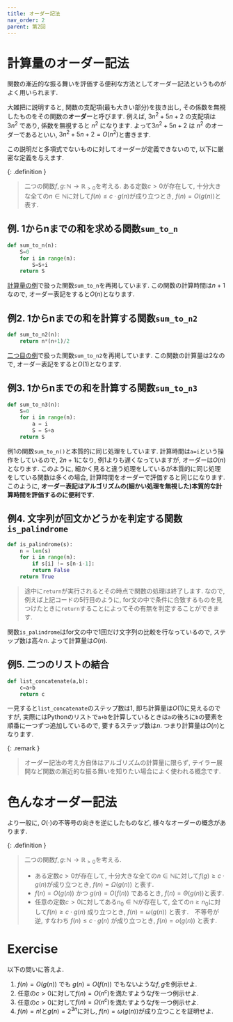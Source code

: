 ```yaml
---
title: オーダー記法
nav_order: 2
parent: 第2回
---
```


# 計算量のオーダー記法
関数の漸近的な振る舞いを評価する便利な方法としてオーダー記法というものがよく用いられます.

大雑把に説明すると,
関数の支配項(最も大きい部分)を抜き出し, その係数を無視したものをその関数の**オーダー**と呼びます.
例えば, $3n^2+5n+2$ の支配項は $3n^2$ であり, 係数を無視すると $n^2$ になります. よって$3n^2+5n+2$ は $n^2$ のオーダーであるといい, $3n^2+5n+2=O(n^2)$と書きます.

この説明だと多項式でないものに対してオーダーが定義できないので, 以下に厳密な定義を与えます.

{: .definition }
> 二つの関数$f,g\colon \mathbb{N} \to \mathbb{R}_{>0}$を考える.
> ある定数$c>0$が存在して, 十分大きな全ての$n\in \mathbb{N}$に対して$f(n) \le c\cdot g(n)$が成り立つとき, $f(n)=O(g(n))$と表す.

## 例. 1からnまでの和を求める関数`sum_to_n`

```python
def sum_to_n(n):
	S=0
	for i in range(n):
		S=S+i
	return S
```

[計算量の例](../計算量とは#例-1からnまでの総和を求める関数sum_to_n)で扱った関数`sum_to_n`を再掲しています. この関数の計算時間は$n+1$なので, オーダー表記をすると$O(n)$となります.

## 例2. 1からnまでの和を計算する関数`sum_to_n2`

```python
def sum_to_n2(n):
	return n*(n+1)/2
```

[二つ目の例](../計算量とは#例2-1からnまでの総和を求める別の関数sum_to_n)で扱った関数`sum_to_n2`を再掲しています. この関数の計算量は2なので, オーダー表記をすると$O(1)$となります.

## 例3. 1からnまでの和を計算する関数`sum_to_n3`

```python
def sum_to_n3(n):
	S=0
	for i in range(n):
		a = i
		S = S+a
	return S
```

例1の関数`sum_to_n()`と本質的に同じ処理をしています. 計算時間は`a=i`という操作をしているので, $2n+1$になり, 例1よりも遅くなっていますが, オーダーは$O(n)$となります. このように, 細かく見ると違う処理をしているが本質的に同じ処理をしている関数は多くの場合, 計算時間をオーダーで評価すると同じになります. このように, **オーダー表記はアルゴリズムの(細かい処理を無視した)本質的な計算時間を評価するのに便利です**.

## 例4. 文字列が回文かどうかを判定する関数`is_palindrome`

```python
def is_palindrome(s):
	n = len(s)
	for i in range(n):
		if s[i] != s[n-i-1]:
		return False
	return True
```

> 途中に`return`が実行されるとその時点で関数の処理は終了します. なので, 例えば上記コードの5行目のように, for文の中で条件に合致するものを見つけたときに`return`することによってその有無を判定することができます.
> 

関数`is_palindrome`はfor文の中で1回だけ文字列の比較を行なっているので, ステップ数は高々$n$. よって計算量は$O(n)$.

## 例5. 二つのリストの結合

```python
def list_concatenate(a,b):
	c=a+b
	return c
```

一見すると`list_concatenate`のステップ数は1, 即ち計算量は$O(1)$に見えるのですが, 実際にはPythonのリストで`a+b`を計算しているときは`a`の後ろに`b`の要素を順番に一つずつ追加しているので, 要するステップ数は$n$. つまり計算量は$O(n)$となります.

{: .remark }
> オーダー記法の考え方自体はアルゴリズムの計算量に限らず, テイラー展開など関数の漸近的な振る舞いを知りたい場合によく使われる概念です.


# 色んなオーダー記法
より一般に, $O(\cdot)$の不等号の向きを逆にしたものなど, 様々なオーダーの概念があります.

{: .definition }
> 二つの関数$f,g\colon \mathbb{N} \to \mathbb{R}_{>0}$を考える.
> - ある定数$c>0$が存在して, 十分大きな全ての$n\in \mathbb{N}$に対して$f(g) \ge c\cdot g(n)$が成り立つとき, $f(n)=\Omega(g(n))$ と表す.
> - $f(n)=O(g(n))$ かつ $g(n)=O(f(n))$ であるとき, $f(n)=\Theta(g(n))$と表す.
> - 任意の定数$c>0$に対してある$n_0\in \mathbb{N}$が存在して, 全ての$n\ge n_0$に対して$f(n)\ge c\cdot g(n)$ 成り立つとき, $f(n)=\omega(g(n))$ と表す.　不等号が逆, すなわち $f(n)\le c\cdot g(n)$ が成り立つとき, $f(n) = o(g(n))$ と表す.


# Exercise
以下の問いに答えよ.

1. $f(n)=O(g(n))$ でも $g(n)=O(f(n))$ でもないような$f,g$を例示せよ.
2. 任意の$c>0$に対して$f(n)=O(n^c)$を満たすような$f$を一つ例示せよ.
3. 任意の$c>0$に対して$f(n)=\Omega(n^c)$を満たすような$f$を一つ例示せよ.
4. $f(n)=n!$と$g(n)=2^{3n}$に対し, $f(n)=\omega(g(n))$が成り立つことを証明せよ.


